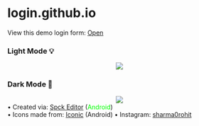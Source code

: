 # login.github.io
<p>View this demo login form: <a href="https://neutralme.github.io/login/" target="_blank">Open</a></p>
<h3>Light Mode 💡</h3>
<center><img src="https://i.ibb.co/Hh8xGH4/IMG-20210427-134234.jpg"></center>
<h3>Dark Mode 🌙</h3>
<center><img src="https://i.ibb.co/zfC57yV/IMG-20210427-152331.jpg"></center>
• Created via: <a href="https://play.google.com/store/apps/details?id=io.spck">Spck Editor</a> (<span style="color: #00FF00;">Android</span>)<br>
• Icons made from: <a href="https://play.google.com/store/apps/details?id=xeus.iconic">Iconic</a> (Android)
• Instagram: <a href="https://www.instagram.com/sharma0rohit/">sharma0rohit</a>
